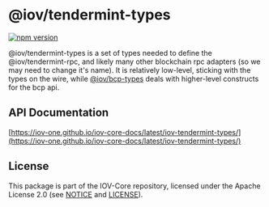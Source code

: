 # @iov/tendermint-types

[![npm version](https://img.shields.io/npm/v/@iov/tendermint-types.svg)](https://www.npmjs.com/package/@iov/tendermint-types)

@iov/tendermint-types is a set of types needed to define the @iov/tendermint-rpc, and likely many other
blockchain rpc adapters (so we may need to change it's name). It is relatively low-level, sticking with
the types on the wire, while [@iov/bcp-types](../iov-bcp-types) deals with higher-level constructs for the bcp api.

## API Documentation

[https://iov-one.github.io/iov-core-docs/latest/iov-tendermint-types/](https://iov-one.github.io/iov-core-docs/latest/iov-tendermint-types/)

## License

This package is part of the IOV-Core repository, licensed under the Apache License 2.0
(see [NOTICE](https://github.com/iov-one/iov-core/blob/master/NOTICE) and [LICENSE](https://github.com/iov-one/iov-core/blob/master/LICENSE)).
